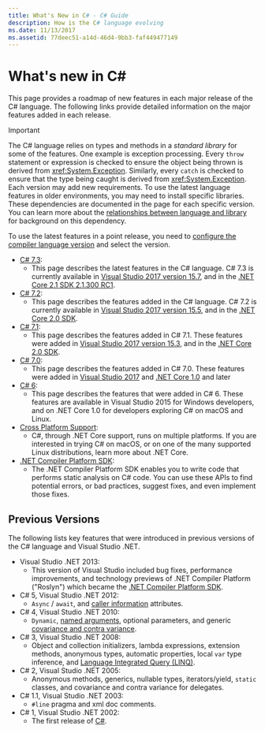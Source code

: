 ```yaml
---
title: What's New in C# - C# Guide
description: How is the C# language evolving
ms.date: 11/13/2017
ms.assetid: 77deec51-a14d-46d4-9bb3-faf449477149
---
```


# What's new in C# #

This page provides a roadmap of new features in each major release of
the C# language. The following links provide detailed information on the
major features added in each release.

> [!IMPORTANT]
> The C# language relies on types and methods in a *standard library* for some of the features. One example is exception processing. Every `throw` statement or expression is checked to ensure the object being thrown is derived from <xref:System.Exception>. Similarly, every `catch` is checked to ensure that the type being caught is derived from <xref:System.Exception>. Each version may add new requirements. To use the latest language features in older environments, you may need to install specific libraries. These dependencies are documented in the page for each specific version. You can learn more about the [relationships between language and library](relationships-between-language-and-library.md) for background on this dependency. 

To use the latest features in a point release, you need to [configure the compiler language version](../language-reference/configure-language-version.md) and select the version.

* [C# 7.3](csharp-7-3.md):
  - This page describes the latest features in the C# language. C# 7.3 is currently available in [Visual Studio 2017 version 15.7](https://www.visualstudio.com/vs/whatsnew/), and in the [.NET Core 2.1 SDK 2.1.300 RC1](../../core/whats-new/index.md).
* [C# 7.2](csharp-7-2.md):
  - This page describes the features added in the C# language. C# 7.2 is currently available in [Visual Studio 2017 version 15.5](https://www.visualstudio.com/vs/whatsnew/), and in the [.NET Core 2.0 SDK](../../core/whats-new/index.md).
* [C# 7.1](csharp-7-1.md):
  - This page describes the features added in C# 7.1. These features were added in [Visual Studio 2017 version 15.3](https://www.visualstudio.com/vs/whatsnew/), and in the [.NET Core 2.0 SDK](../../core/whats-new/index.md).
* [C# 7.0](csharp-7.md):
  - This page describes the features added in C# 7.0. These features were added in [Visual Studio 2017](https://www.visualstudio.com/vs/whatsnew/) and [.NET Core 1.0](../../core/whats-new/index.md) and later
* [C# 6](csharp-6.md):
  - This page describes the features that were added in C# 6. These features are available in Visual Studio 2015 for Windows developers, and on .NET Core 1.0 for developers exploring C# on macOS and Linux.
* [Cross Platform Support](../../core/index.md):
  - C#, through .NET Core support, runs on multiple platforms. If you are interested in trying C# on macOS, or on one of the many supported Linux distributions, learn more about .NET Core.
* [.NET Compiler Platform SDK](../roslyn-sdk/index.md):
  - The .NET Compiler Platform SDK enables you to write code that performs static analysis on C# code. You can use these APIs to find potential errors, or bad practices, suggest fixes, and even implement those fixes.

## Previous Versions

The following lists key features that were introduced in previous versions of the C# language and Visual Studio .NET.

* Visual Studio .NET 2013:
  - This version of Visual Studio included bug fixes, performance improvements, and technology previews of .NET Compiler Platform ("Roslyn") which became the [.NET Compiler Platform SDK](../roslyn-sdk/index.md).
* C# 5, Visual Studio .NET 2012:
  - `Async` / `await`, and [caller information](../programming-guide/concepts/caller-information.md) attributes.
* C# 4, Visual Studio .NET 2010:
  - `Dynamic`, [named arguments](../programming-guide/classes-and-structs/named-and-optional-arguments.md), optional parameters, and generic [covariance and contra variance](../programming-guide/concepts/covariance-contravariance/index.md).
* C# 3, Visual Studio .NET 2008:
  - Object and collection initializers, lambda expressions, extension methods, anonymous types, automatic properties, local `var` type inference, and [Language Integrated Query (LINQ)](../programming-guide/concepts/linq/index.md).
* C# 2, Visual Studio .NET 2005:
  - Anonymous methods, generics, nullable types, iterators/yield, `static` classes, and covariance and contra variance for delegates.
* C# 1.1, Visual Studio .NET 2003:
  - `#line` pragma and xml doc comments.
* C# 1, Visual Studio .NET 2002:
  - The first release of [C#](../csharp.md).
